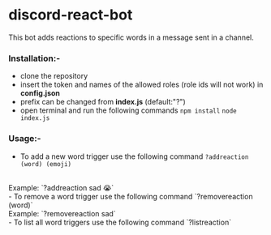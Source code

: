 # discord-react-bot
This bot adds reactions to specific words in a message sent in a channel.

### Installation:-
- clone the repository
- insert the token and names of the allowed roles (role ids will not work) in **config.json**
- prefix can be changed from **index.js** (default:"?")
- open terminal and run the following commands
`npm install`
`node index.js`

### Usage:-
- To add a new word trigger use the following command
`?addreaction (word) (emoji)`
<br>
Example: `?addreaction sad 😭`
<br/>
- To remove a word trigger use the following command
`?removereaction (word)`
<br>
Example: `?removereaction sad`
<br/>
- To list all word triggers use the following command
`?listreaction`
